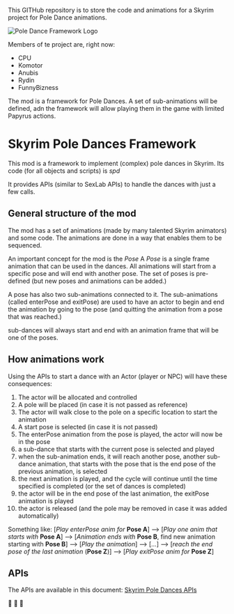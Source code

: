 This GITHub repository is to store the code and animations for a Skyrim project for Pole Dance animations.

![Pole Dance Framework Logo](https://github.com/CPULL/Skyrim-Pole-Dances/blob/master/PoleDanceIcon.png)

Members of te project are, right now:
* CPU
* Komotor
* Anubis
* Rydin
* FunnyBizness

The mod is a framework for Pole Dances.
A set of sub-animations will be defined, adn the framework will allow playing them in the game with limited Papyrus actions.

# Skyrim Pole Dances Framework
This mod is a framework to implement (complex) pole dances in Skyrim.
Its code (for all objects and scripts) is _spd_

It provides APIs (similar to SexLab APIs) to handle the dances with just a few calls.

## General structure of the mod
The mod has a set of animations (made by many talented Skyrim animators) and some code.
The animations are done in a way that enables them to be sequenced.

An important concept for the mod is the _Pose_
A _Pose_ is a single frame animation that can be used in the dances. All animations will start from a specific pose and will end with another pose.
The set of poses is pre-defined (but new poses and animations can be added.)

A pose has also two sub-animations connected to it.
The sub-animations (called enterPose and exitPose) are used to have an actor to begin and end the animation by going to the pose (and quitting the animation from a pose that was reached.)

sub-dances will always start and end with an animation frame that will be one of the poses.

## How animations work
Using the APIs to start a dance with an Actor (player or NPC) will have these consequences:

1. The actor will be allocated and controlled
2. A pole will be placed (in case it is not passed as reference)
3. The actor will walk close to the pole on a specific location to start the animation
4. A start pose is selected (in case it is not passed)
5. The enterPose animation from the pose is played, the actor will now be in the pose
6. a sub-dance that starts with the current pose is selected and played
7. when the sub-animation ends, it will reach another pose, another sub-dance animation, that starts with the pose that is the end pose of the previous animation, is selected
8. the next animation is played, and the cycle will continue until the time specified is completed (or the set of dances is completed)
9. the actor will be in the end pose of the last animation, the exitPose animation is played
10. the actor is released (and the pole may be removed in case it was added automatically)

Something like:
[_Play enterPose anim for_ __Pose A__] --> [_Play one anim that starts with_ __Pose A__] --> [_Animation ends with_ __Pose B__, find new animation starting with __Pose B__] --> [_Play the animation_] --> [...] --> [_reach the end pose of the last animation_ (__Pose Z__)] --> [_Play exitPose anim for_ __Pose Z__]

## APIs
The APIs are available in this document: [Skyrim Pole Dances APIs](APIs.md)


:dancer: :dancers: :dancer:

